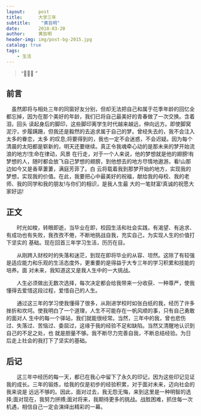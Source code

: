 ```yaml
---
layout:     post
title:      大学三年
subtitle:    "黄旨明"
date:       2018-03-20
author:     黄旨明
header-img: img/post-bg-2015.jpg
catalog: true
tags:
    - 生活
---
```


> “🙉🙉🙉 ”

## 前言
 
　虽然即将与相处三年的同窗好友分别，但却无法把自己和属于花季年龄的回忆全都忘掉，因为在那个美好的年龄，我们已将自己最美好的青春做了一次交换。含着泪，回头
 读起身后的脚印，这些脚印离学生时代越来越远，伸向远方。即使脚窝泥泞，步履蹒跚，但我还是毅然的去追求属于自己的梦。曾经失去的，我不会注入太多的眷恋，太多
 的叹息;将要得到的，我也一定不会迷惑，不会迟疑。因为每个清晨的太阳都是崭新的，明天还要继续。真正令我魂牵心动的是那未来的梦开始流浪的地方!生命在律动，风景
 在行走，对于一个人来说，他的梦想就是他的翅膀!有梦想的人，随时都会放飞自己梦想的翅膀，到他想去的地方尽情地遨游。看!山那边如今又是香草萋萋，满庭芳菲了。白
 云将载着我到那梦开始的地方，实现我的梦想，实现我的价值。在此，我要把心中最美好的祝福，献给我的母校、我的老师、我的同学和我的朋友!与你们的相识，是我人生最
 大的一笔财富!真诚的祝愿大家好运!
 
## 正文
 
　　时光如梭，转眼即逝，当毕业在即，校园生活和社会实践，有渴望、有追求、有成功也有失败，我孜孜不倦，不断地挑战自我，充实自己，为实现人生的价值打下坚实的
  基础。现在回首三年学习生活，历历在目。
  
　　从刚跨入财校时的失落和迷茫，到现在即将毕业的从容、坦然。这除了有较强是适应能力和乐观的生活态度外，更重要的是得益于大专三年的学习积累和技能的培养。面
  对未来，我知道这又是我人生中的一大挑战。
  
　　人生必须做出无数次选择，每次决定都会给我带来一分收获、一种尊严，使我懂得去爱惜这段过程，爱惜自己的人生。
  
　　通过这三年的学习使我懂得了很多，从刚进学校时如张白纸的我，经历了许多挫折和坎坷。使我明白了一个道理，人生不可能存在一帆风顺的事，只有自己勇敢的面对人
  生中的每一个驿站，我们就能很经常。当然，三年中的我，曾也悲伤过、失落过、苦恼过、委屈过，这缘于我的经验不足和缺陷。当然又清醒地认识到自己的不足之处，也
  就是胆量不够。我不断尽力完善自我，不断总结经验。为日后走上社会的我打下了坚实的基础。
  
 ## 后记
  
　　这三年中经历的每一天，都已在我心中留下了永久的印记，因为这些印记见证我的成长。三年的锻炼，给我的仅是初步的经验积累，对于面对未来，迈向社会的我来说是
  远远不够的。因此，面对过去，我无怨无悔，来到这里是一种明智的选择;面对现在，我努力拼搏;面对将来，我期待更多的挑战。战胜困难，抓住每一次机遇，相信自己一定会演绎出精彩的一幕。 
